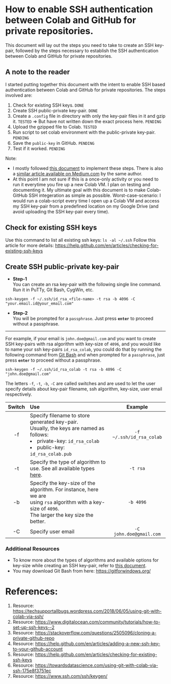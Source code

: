 # How to enable SSH authentication between Colab and GitHub for private repositories.
This document will lay out the steps you need to take to create an SSH key-pair, followed by the steps necessary to establish the SSH authentication between Colab and GitHub for private repositories.

## A note to the reader
I started putting together this document with the intent to enable SSH based authentication between Colab and GitHub for private repositories. The steps involved are:  
1. Check for existing SSH keys. `DONE`
1. Create SSH public-private key-pair. `DONE`
1. Create a `.config` file in directory with only the key-pair files in it and gzip it. `TESTED` 
   => But have not written down the exact process here. `PENDING`
1. Upload the gzipped file to Colab. `TESTED`
1. Run script to set colab environment with the public-private key-pair. `PENDING`
1. Save the `public-key` in GitHub. `PENDING`
1. Test if it worked. `PENDING`

Note: 
+ I mostly followed [this document](https://techsupportallbugs.wordpress.com/2018/06/05/using-git-with-colab-via-ssh/) to implement these steps. There is also a [similar article available on Medium.com](https://towardsdatascience.com/using-git-with-colab-via-ssh-175e8f3751ec) by the same author. 
+ At this point I am not sure if this is a once-only activity or you need to run it everytime you fire up a new Colab VM. I plan on testing and documenting it. My ultimate goal with this document is to make Colab-GitHub SSH integeration as simple as possible. Worst-case-scenario: I would run a colab-script every time I open up a Colab VM and access my SSH key-pair from a predefined location on my Google Drive (and avoid uploading the SSH key-pair every time).

## Check for existing SSH keys

Use this command to list all existing ssh keys: `ls -al ~/.ssh`
Follow this article for more details: https://help.github.com/en/articles/checking-for-existing-ssh-keys


## Create SSH public-private key-pair

+ **Step-1**  
You can create an rsa key-pair with the following single line command. Run it in PuTTy, Git Bash, CygWin, etc.
```console
ssh-keygen -f ~/.ssh/id_rsa_<file-name> -t rsa -b 4096 -C "your.email.id@your_email.com"
```
+ **Step-2**  
You will be prompted for a `passphrase`. Just press **`enter`** to proceed without a passphrase.
---
For example, if your email is `john.doe@gmail.com` and you want to create SSH key-pairs with rsa algorithm with key-size of `4096`, and you would like to name your ssh key-pairs `id_rsa_colab`, you could do that by running the following command from [Git Bash](https://gitforwindows.org/) and when prompted for a `passphrase`, just press **`enter`** to proceed without a passphrase. 

```console
ssh-keygen -f ~/.ssh/id_rsa_colab -t rsa -b 4096 -C "john.doe@gmail.com"
```
The letters `-f`, `-t`, `-b`, `-C` are called switches and are used to let the user specify details about key-pair filename, ssh algorithm, key-size, user email respectively.

| Switch | Use | Example |
|:---:|:---|:---:|
| -f | Specify filename to store generated key-pair. <br> Usually, the keys are named as follows: <li> private-key: `id_rsa_colab` </li>  <li> public-key: `id_rsa_colab.pub` </li> | `-f ~/.ssh/id_rsa_colab` |
| -t | Specify the type of algorithm to use. See all available types [here](https://www.ssh.com/ssh/keygen). | `-t rsa` |
| -b | Specify the key-size of the algorithm. For instance, here we are <br> using `rsa` algorithm with a key-size of `4096`. <br> The larger the key size the better. | `-b 4096` |
| -C | Specify user email | `-C john.doe@gmail.com` |

### Additional Resources
+ To know more about the types of algorithms and available options for key-size while creating an SSH key-pair, refer to [this document](https://www.ssh.com/ssh/keygen/).
+ You may download Git Bash from here: https://gitforwindows.org/
# References: 

1. Resource: https://techsupportallbugs.wordpress.com/2018/06/05/using-git-with-colab-via-ssh/
1. Resource: https://www.digitalocean.com/community/tutorials/how-to-set-up-ssh-keys--2
1. Resource: https://stackoverflow.com/questions/2505096/cloning-a-private-github-repo
1. Resource: https://help.github.com/en/articles/adding-a-new-ssh-key-to-your-github-account
1. Resource: https://help.github.com/en/articles/checking-for-existing-ssh-keys
1. Resource: https://towardsdatascience.com/using-git-with-colab-via-ssh-175e8f3751ec
1. Resource: https://www.ssh.com/ssh/keygen/
